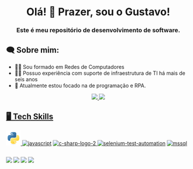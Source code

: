 <h1 align="center">Olá! 👋 Prazer, sou o Gustavo!</h1>
<h3 align="center">Este é meu repositório de desenvolvimento de software.</h3>

<h2 align="left">🗨 Sobre mim:</h2>

- 👨‍🎓 Sou formado em Redes de Computadores
- 👨‍💻 Possuo experiência com suporte de infraestrutura de TI há mais de seis anos
- 🔭 Atualmente estou focado na de programação e RPA.

<div align="center">
  <a href="https://github.com/GustavoLeodoro">
  <img height="180em" src="https://github-readme-stats.vercel.app/api?username=GustavoLeodoro&show_icons=true&theme=dark&include_all_commits=true&count_private=true"/>
  <img height="180em" src="https://github-readme-stats.vercel.app/api/top-langs/?username=GustavoLeodoro&layout=compact&langs_count=7&theme=dark"/>
</div>

##

<h2 align="left">🖥 Tech Skills</h2>

<p align="left">  
  <a href="https://www.python.org" target="_blank" rel="noreferrer"> <img src="https://raw.githubusercontent.com/devicons/devicon/master/icons/python/python-original.svg" alt="python" width="40" height="40"/> </a>
  <a href="https://www.javascript.com/" target="_blank" rel="noreferrer"> <img width="40" height="40" src="https://img.icons8.com/fluency/48/javascript.png" alt="javascript"/></a>
  <a href="https://learn.microsoft.com/pt-br/dotnet/csharp/tour-of-csharp/" target="_blank" rel="noreferrer"> <img width="40" height="40" src="https://img.icons8.com/color/48/c-sharp-logo-2.png" alt="c-sharp-logo-2"/>
   <a href="https://www.selenium.dev/" target="_blank" rel="noreferrer"> <img width="40" height="40" src="https://img.icons8.com/color/48/selenium-test-automation.png" alt="selenium-test-automation"/></a>
    <a href="https://www.microsoft.com/en-us/sql-server" target="_blank" rel="noreferrer"> <img src="https://www.svgrepo.com/show/303229/microsoft-sql-server-logo.svg" alt="mssql" width="40" height="40"/> </a> 
    </p> 
          
    
  
 
  
  </div>
  
  ##
 
<div>
<a href="https://www.linkedin.com/in/gustavo-leodoro/" target="_blank"><img src="https://img.shields.io/badge/-LinkedIn-%230077B5?style=for-the-badge&logo=linkedin&logoColor=white" target="_blank"></a> 
  <a href="https://www.instagram.com/_leodoro/" target="_blank"><img src="https://img.shields.io/badge/-Instagram-%23E4405F?style=for-the-badge&logo=instagram&logoColor=white" target="_blank"></a>
  <a href="https://support.discord.com/hc/en-us/profiles/1521971800981" target="_blank"><img src="https://img.shields.io/badge/Discord-7289DA?style=for-the-badge&logo=discord&logoColor=white" target="_blank"></a> 
  <a href = "mailto:gustavo.leodoro@gmail.com"><img src="https://img.shields.io/badge/-Gmail-%23333?style=for-the-badge&logo=gmail&logoColor=white" target="_blank"></a>
  
  
</div>
